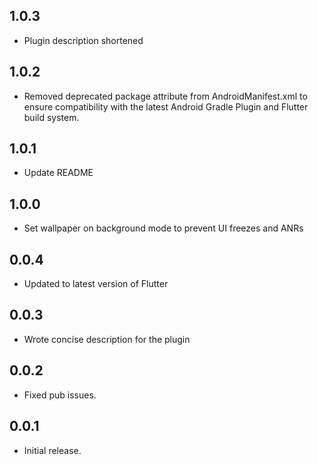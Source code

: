 ## 1.0.3
* Plugin description shortened

## 1.0.2
* Removed deprecated package attribute from AndroidManifest.xml to ensure compatibility with the latest Android Gradle Plugin and Flutter build system.

## 1.0.1
* Update README

## 1.0.0
*  Set wallpaper on background mode to prevent UI freezes and ANRs

## 0.0.4
* Updated to latest version of Flutter

## 0.0.3
* Wrote concise description for the plugin

## 0.0.2

* Fixed pub issues.

## 0.0.1

* Initial release.
